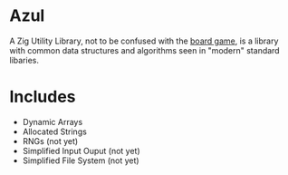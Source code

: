 # Azul
A Zig Utility Library, not to be confused with the [board game](https://en.wikipedia.org/wiki/Azul_(board_game)), is a library with common data structures and algorithms seen in "modern" standard libaries.

# Includes
- Dynamic Arrays
- Allocated Strings
- RNGs (not yet)
- Simplified Input Ouput (not yet)
- Simplified File System (not yet)
